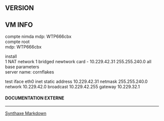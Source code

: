 ## VERSION



## VM INFO
compte nimda
mdp: WTP666cbx  
compte root  
mdp: WTP666cbx  

install  
1 NAT network
1 bridged newtwork card - 10.229.42.31 255.255.240.0
all base parameters  
server name: cornflakes


test
iface eth0 inet static
    address 10.229.42.31
    netmask 255.255.240.0
    network 10.229.42.0
    broadcast 10.229.42.255
    gateway 10.229.32.1

#### DOCUMENTATION EXTERNE

---
[Synthaxe Markdown](https://markdown-it.github.io/)